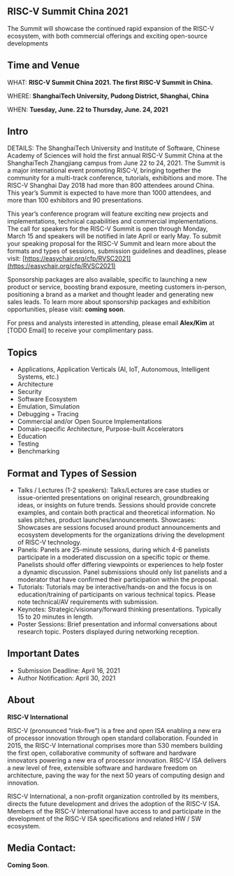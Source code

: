 ## RISC-V Summit China 2021

The Summit will showcase the continued rapid expansion of the RISC-V ecosystem, with both commercial offerings and exciting open-source developments

## Time and Venue

WHAT: **RISC-V Summit China 2021. The first RISC-V Summit in China.**

WHERE: **ShanghaiTech University, Pudong District, Shanghai, China**

WHEN: **Tuesday, June. 22 to Thursday, June. 24, 2021**

## Intro

DETAILS: The ShanghaiTech University and Institute of Software, Chinese Academy of Sciences will hold the first annual RISC-V Summit China at the ShanghaiTech Zhangjiang campus from June 22 to 24, 2021. The Summit is a major international event promoting RISC-V, bringing together the community for a multi-track conference, tutorials, exhibitions and more. The RISC-V Shanghai Day 2018 had more than 800 attendees around China. This year’s Summit is expected to have more than 1000 attendees, and more than 100 exhibitors and 90 presentations.

This year’s conference program will feature exciting new projects and implementations, technical capabilities and commercial implementations. The call for speakers for the RISC-V Summit is open through Monday, March 15 and speakers will be notified in late April or early May. To submit your speaking proposal for the RISC-V Summit and learn more about the formats and types of sessions, submission guidelines and deadlines, please visit: [https://easychair.org/cfp/RVSC2021](https://easychair.org/cfp/RVSC2021)

Sponsorship packages are also available, specific to launching a new product or service, boosting brand exposure, meeting customers in-person, positioning a brand as a market and thought leader and generating new sales leads. To learn more about sponsorship packages and exhibition opportunities, please visit: **coming soon**.

For press and analysts interested in attending, please email **Alex/Kim** at [TODO Email] to receive your complimentary pass.

## Topics

- Applications, Application Verticals (AI, IoT, Autonomous, Intelligent Systems, etc.)
- Architecture
- Security
- Software Ecosystem
- Emulation, Simulation
- Debugging + Tracing
- Commercial and/or Open Source Implementations
- Domain-specific Architecture, Purpose-built Accelerators
- Education
- Testing
- Benchmarking

## Format and Types of Session

- Talks / Lectures (1-2 speakers): Talks/Lectures are case studies or issue-oriented presentations on original research, groundbreaking ideas, or insights on future trends. Sessions should provide concrete examples, and contain both practical and theoretical information. No sales pitches, product launches/announcements.
Showcases: Showcases are sessions focused around product announcements and ecosystem developments for the organizations driving the development of RISC-V technology.
- Panels: Panels are 25-minute sessions, during which 4-6 panelists participate in a moderated discussion on a specific topic or theme. Panelists should offer differing viewpoints or experiences to help foster a dynamic discussion. Panel submissions should only list panelists and a moderator that have confirmed their participation within the proposal.
- Tutorials: Tutorials may be interactive/hands-on and the focus is on education/training of participants on various technical topics. Please note technical/AV requirements with submission.
- Keynotes: Strategic/visionary/forward thinking presentations. Typically 15 to 20 minutes in length.
- Poster Sessions: Brief presentation and informal conversations about research topic. Posters displayed during networking reception.

## Important Dates

- Submission Deadline: April 16, 2021
- Author Notification: April 30, 2021

## About

**RISC-V International**

RISC-V (pronounced “risk-five”) is a free and open ISA enabling a new era of processor innovation through open standard collaboration. Founded in 2015, the RISC-V International comprises more than 530 members building the first open, collaborative community of software and hardware innovators powering a new era of processor innovation. RISC-V ISA delivers a new level of free, extensible software and hardware freedom on architecture, paving the way for the next 50 years of computing design and innovation.

RISC-V International, a non-profit organization controlled by its members, directs the future development and drives the adoption of the RISC-V ISA. Members of the RISC-V International have access to and participate in the development of the RISC-V ISA specifications and related HW / SW ecosystem.

## Media Contact:

**Coming Soon**.
